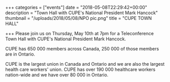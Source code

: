 +++
categories = ["events"]
date = "2018-05-08T22:29:42+00:00"
description = "Town Hall with CUPE's National President Mark Hancock"
thumbnail = "/uploads/2018/05/08/NPO pic.png"
title = "CUPE TOWN HALL"

+++
Please join us on Thursday, May 10th at 7pm for a Teleconference Town Hall with CUPE's National President Mark Hancock.

CUPE has 650 000 members across Canada, 250 000 of those members are in Ontario.

CUPE is the largest union in Canada and Ontario and we are also the largest health care workers' union.  CUPE has over 190 000 healthcare workers nation-wide and we have over 80 000 in Ontario. 